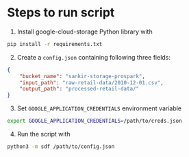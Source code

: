 # Steps to run script

1. Install google-cloud-storage Python library with
   
```bash
pip install -r requirements.txt
```

2. Create a `config.json` containing following three fields:
   
```json
{
    "bucket_name": "sankir-storage-prospark",
    "input_path": "raw-retail-data/2010-12-01.csv",
    "output_path": "processed-retail-data/"
}
```

3. Set `GOOGLE_APPLICATION_CREDENTIALS` environment variable
```bash
export GOOGLE_APPLICATION_CREDENTIALS=/path/to/creds.json
```

4. Run the script with

```bash
python3 -m sdf /path/to/config.json
```
